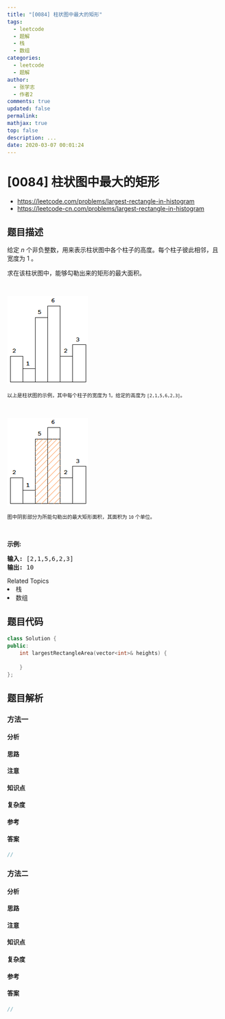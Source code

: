 ```yaml
---
title: "[0084] 柱状图中最大的矩形"
tags:
  - leetcode
  - 题解
  - 栈
  - 数组
categories:
  - leetcode
  - 题解
author:
  - 张学志
  - 作者2
comments: true
updated: false
permalink:
mathjax: true
top: false
description: ...
date: 2020-03-07 00:01:24
---
```



# [0084] 柱状图中最大的矩形
* https://leetcode.com/problems/largest-rectangle-in-histogram
* https://leetcode-cn.com/problems/largest-rectangle-in-histogram


## 题目描述

<p>给定 <em>n</em> 个非负整数，用来表示柱状图中各个柱子的高度。每个柱子彼此相邻，且宽度为 1 。</p>

<p>求在该柱状图中，能够勾勒出来的矩形的最大面积。</p>

<p>&nbsp;</p>

<p><img src="https://raw.githubusercontent.com/algoboy101/LeetCodeCrowdsource/master/imgs/histogram.png"></p>

<p><small>以上是柱状图的示例，其中每个柱子的宽度为 1，给定的高度为&nbsp;<code>[2,1,5,6,2,3]</code>。</small></p>

<p>&nbsp;</p>

<p><img src="https://raw.githubusercontent.com/algoboy101/LeetCodeCrowdsource/master/imgs/histogram_area.png"></p>

<p><small>图中阴影部分为所能勾勒出的最大矩形面积，其面积为&nbsp;<code>10</code>&nbsp;个单位。</small></p>

<p>&nbsp;</p>

<p><strong>示例:</strong></p>

<pre><strong>输入:</strong> [2,1,5,6,2,3]
<strong>输出:</strong> 10</pre>
<div><div>Related Topics</div><div><li>栈</li><li>数组</li></div></div>


## 题目代码

```cpp
class Solution {
public:
    int largestRectangleArea(vector<int>& heights) {

    }
};
```


## 题目解析


### 方法一

#### 分析

#### 思路

#### 注意

#### 知识点

#### 复杂度

#### 参考

#### 答案

```cpp
//
```


### 方法二

#### 分析

#### 思路

#### 注意

#### 知识点

#### 复杂度

#### 参考

#### 答案

```cpp
//
```


